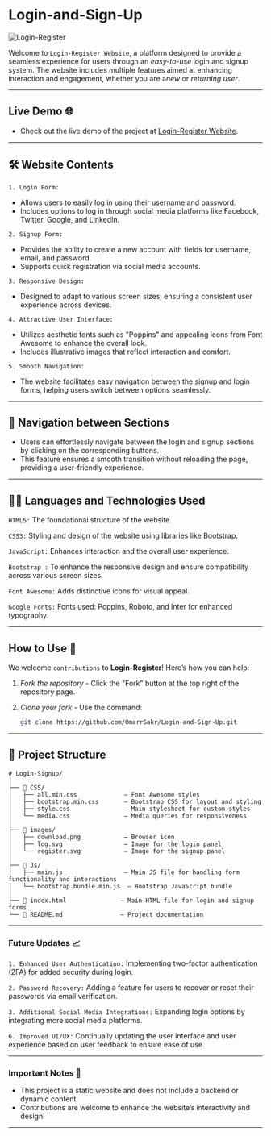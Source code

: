 # Login-and-Sign-Up

![Login-Register](https://github.com/user-attachments/assets/bef52c6d-8fb7-404f-bec3-131c1f01a146)


Welcome to `Login-Register Website`, a platform designed to provide a seamless experience for
users through an *easy-to-use* login and signup system.
The website includes multiple features aimed at enhancing interaction and engagement, 
whether you are a*new* or *returning user*.

---

## Live Demo 🌐
- Check out the live demo of the project at [Login-Register Website](https://omarrsakr.github.io/Login-and-Sign-Up/).

---

## 🛠 Website Contents
<code>1. Login Form:</code>
   - Allows users to easily log in using their username and password.
   - Includes options to log in through social media platforms like Facebook, Twitter, Google, and LinkedIn.

<code>2. Signup Form:</code>
   - Provides the ability to create a new account with fields for username, email, and password.
   - Supports quick registration via social media accounts.

<code>3. Responsive Design:</code>
  - Designed to adapt to various screen sizes, ensuring a consistent user experience across devices.

<code>4. Attractive User Interface:</code>
   - Utilizes aesthetic fonts such as "Poppins" and appealing icons from Font Awesome to enhance the overall look.
   - Includes illustrative images that reflect interaction and comfort.

<code>5. Smooth Navigation:</code>
  - The website facilitates easy navigation between the signup and login forms, helping users switch between options seamlessly.

---

## 🚀 Navigation between Sections
 - Users can effortlessly navigate between the login and signup sections by clicking on the corresponding buttons.
 - This feature ensures a smooth transition without reloading the page, providing a user-friendly experience.

---

## 🧑‍💻 Languages and Technologies Used

<code>HTML5:</code>
The foundational structure of the website.

<code>CSS3:</code>
Styling and design of the website using libraries like Bootstrap.

<code>JavaScript:</code>
 Enhances interaction and the overall user experience.

<code>Bootstrap :</code>
To enhance the responsive design and ensure compatibility across various screen sizes.

<code>Font Awesome:</code>
Adds distinctive icons for visual appeal.

<code>Google Fonts:</code>
Fonts used: Poppins, Roboto, and Inter for enhanced typography.

---

## How to Use 🚀  

We welcome `contributions` to **Login-Register**! Here’s how you can help:
1. *Fork the repository* - Click the "Fork" button at the top right of the repository page.
2. *Clone your fork* - Use the command:
   
   ```bash
   git clone https://github.com/OmarrSakr/Login-and-Sign-Up.git

---

## 📂 Project Structure 

```
# Login-Signup/
│
├── 📂 CSS/
│   ├── all.min.css             — Font Awesome styles
│   ├── bootstrap.min.css       — Bootstrap CSS for layout and styling
│   ├── style.css               — Main stylesheet for custom styles
│   └── media.css               — Media queries for responsiveness
│
├── 📂 images/
│   ├── download.png            — Browser icon
│   ├── log.svg                 — Image for the login panel
│   └── register.svg            — Image for the signup panel
│
├── 📂 Js/
│   ├── main.js                 — Main JS file for handling form functionality and interactions
│   └── bootstrap.bundle.min.js  — Bootstrap JavaScript bundle
│
├── 📄 index.html               — Main HTML file for login and signup forms
└── 📄 README.md                — Project documentation

```

---

### Future Updates 📈

<code>1. Enhanced User Authentication:</code> Implementing two-factor authentication (2FA) for added security during login.     
     
<code>2. Password Recovery:</code> Adding a feature for users to recover or reset their passwords via email verification.
     
<code>3. Additional Social Media Integrations:</code> Expanding login options by integrating more social media platforms.

<code>6. Improved UI/UX:</code> Continually updating the user interface and user experience based on user feedback to ensure ease of use.
 
---

### Important Notes 📢

- This project is a static website and does not include a backend or dynamic content.
- Contributions are welcome to enhance the website’s interactivity and design!

---
